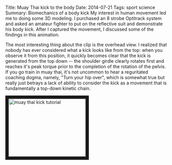 Title:  Muay Thai kick to the body
Date: 2014-07-21
Tags: sport science
Summary: Biomechanics of a body kick
My interest in human movement led me to doing some 3D modeling. I purchased an 8 strobe Optitrack system and asked an amateur fighter to put on the reflective suit and demonstrate his body kick. After I captured the movement, I discussed some of the findings in this animation.  

The most interesting thing about the clip is the overhead view. I realized that nobody has ever considered what a kick looks like from the top: when you observe it from this position, it quickly becomes clear that the kick is generated from the top down -- the shoulder girdle clearly rotates first and reaches it's peak torque prior to the completion of the rotation of the pelvis. If you go train in muay thai, it's not uncommon to hear a reguritated coaching dogma, namely, "Turn your hip over", which is somewhat true but really just betrays a lack of ability to consider the kick as a movement that is fundamentally a top-down kinetic chain.   

<a href="http://www.youtube.com/watch?feature=player_embedded&v=OPdRX5Poqo4
" target="_blank"><img src="http://img.youtube.com/vi/OPdRX5Poqo4/0.jpg" 
alt="muay thai kick tutorial" width="240" height="180" border="10" /></a>